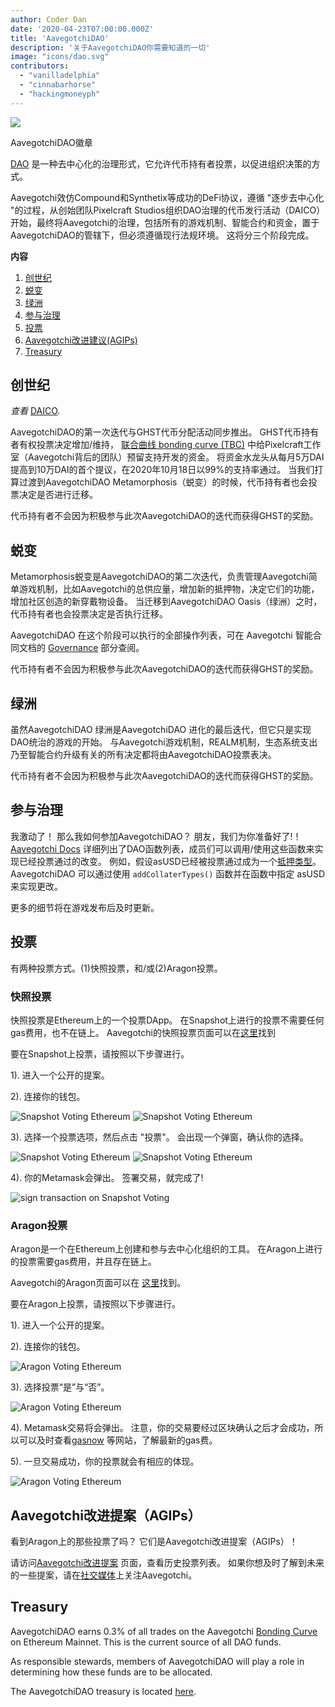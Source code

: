 ```yaml
---
author: Coder Dan
date: '2020-04-23T07:00:00.000Z'
title: 'AavegotchiDAO'
description: '关于AavegotchiDAO你需要知道的一切'
image: "icons/dao.svg"
contributors:
  - "vanilladelphia"
  - "cinnabarhorse"
  - "hackingmoneyph"
---
```


<div class="headerImageContainer">
<img class="headerImage" src="/dao/dao.png">
<p class="headerImageText">AavegotchiDAO徽章</p>
</div>

[DAO](glossary#dao) 是一种去中心化的治理形式，它允许代币持有者投票，以促进组织决策的方式。

Aavegotchi效仿Compound和Synthetix等成功的DeFi协议，遵循 "逐步去中心化 "的过程，从创始团队Pixelcraft Studios组织DAO治理的代币发行活动（DAICO）开始，最终将Aavegotchi的治理，包括所有的游戏机制、智能合约和资金，置于AavegotchiDAO的管辖下，但必须遵循现行法规环境。 这将分三个阶段完成。

<div class="contentsBox">

**内容**

<ol>
<li><a href=#genesis>创世纪</a></li>
<li><a href=#metamorphosis>蜕变</a></li>
<li><a href=#oasis>绿洲</a></li>
<li><a href=#participating-in-governance>参与治理</a></li>
<li><a href=#voting>投票</a></li>
<li><a href=#aavegotchi-improvement-proposals--agips->Aavegotchi改进建议(AGIPs)</a></li>
<li><a href=#treasury>Treasury</a></li>
</ol>

</div>

## 创世纪

*查看* [DAICO](https://wiki.aavegotchi.com/curve/#aavegotchi-daico).

AavegotchiDAO的第一次迭代与GHST代币分配活动同步推出。 GHST代币持有者有权投票决定增加/维持， [联合曲线 bonding curve (TBC)](/curve) 中给Pixelcraft工作室（Aavegotchi背后的团队）预留支持开发的资金。 将资金水龙头从每月5万DAI提高到10万DAI的首个提议，在2020年10月18日以99%的支持率通过。 当我们打算过渡到AavegotchiDAO Metamorphosis（蜕变）的时候，代币持有者也会投票决定是否进行迁移。

代币持有者不会因为积极参与此次AavegotchiDAO的迭代而获得GHST的奖励。

## 蜕变

Metamorphosis蜕变是AavegotchiDAO的第二次迭代，负责管理Aavegotchi简单游戏机制，比如Aavegotchi的总供应量，增加新的抵押物，决定它们的功能，增加社区创造的新穿戴物设备。 当迁移到AavegotchiDAO Oasis（绿洲）之时，代币持有者也会投票决定是否执行迁移。

AavegotchiDAO 在这个阶段可以执行的全部操作列表，可在 Aavegotchi 智能合同文档的 [Governance](https://docs.aavegotchi.com/overview/governance) 部分查阅。

代币持有者不会因为积极参与此次AavegotchiDAO的迭代而获得GHST的奖励。

## 绿洲

虽然AavegotchiDAO 绿洲是AavegotchiDAO 进化的最后迭代，但它只是实现DAO统治的游戏的开始。 与Aavegotchi游戏机制，REALM机制，生态系统支出乃至智能合约升级有关的所有决定都将由AavegotchiDAO投票表决。

代币持有者不会因为积极参与此次AavegotchiDAO的迭代而获得GHST的奖励。

## 参与治理
我激动了！ 那么我如何参加AavegotchiDAO？ 朋友，我们为你准备好了!！  [Aavegotchi Docs](https://docs.aavegotchi.com/overview/governance) 详细列出了DAO函数列表，成员们可以调用/使用这些函数来实现已经投票通过的改变。 例如，假设asUSD已经被投票通过成为一个[抵押类型](/posts/atokens)。 AavegotchiDAO 可以通过使用 `addCollaterTypes()` 函数并在函数中指定 asUSD 来实现更改。

更多的细节将在游戏发布后及时更新。

## 投票

有两种投票方式。(1)快照投票，和/或(2)Aragon投票。


### 快照投票

快照投票是Ethereum上的一个投票DApp。 在Snapshot上进行的投票不需要任何gas费用，也不在链上。 Aavegotchi的快照投票页面可以在[这里](https://snapshot.page/#/aavegotchi.eth)找到

要在Snapshot上投票，请按照以下步骤进行。

1). 进入一个公开的提案。

2). 连接你的钱包。

<img class = "bodyImage" src = "/dao/snapshot1.jpg" alt = "Snapshot Voting Ethereum" />
<img class = "bodyImage" src = "/dao/snapshot2.jpg" alt = "Snapshot Voting Ethereum" />

3). 选择一个投票选项，然后点击 "投票"。 会出现一个弹窗，确认你的选择。

<img class = "bodyImage" src = "/dao/snapshot3.jpg" alt = "Snapshot Voting Ethereum" />
<img class = "bodyImage" src = "/dao/snapshot4.jpg" alt = "Snapshot Voting Ethereum" />

4). 你的Metamask会弹出。 签署交易，就完成了!

<img class = "bodyImage" src = "/dao/snapshot5.jpg" alt = "sign transaction on Snapshot Voting" />

### Aragon投票

Aragon是一个在Ethereum上创建和参与去中心化组织的工具。 在Aragon上进行的投票需要gas费用，并且存在链上。

Aavegotchi的Aragon页面可以在 [这里](https://client.aragon.org/#/aavegotchi/0xf63e1edbcb3be8d5fb124f4a228f5412f48e5ae7/)找到。

要在Aragon上投票，请按照以下步骤进行。

1). 进入一个公开的提案。

2). 连接你的钱包。

<img class = "bodyImage" src = "/dao/aragon1.jpg" alt = "Aragon Voting Ethereum" />

3). 选择投票“是”与“否”。

<img class = "bodyImage" src = "/dao/aragon2.jpg" alt = "Aragon Voting Ethereum" />

4). Metamask交易将会弹出。 注意，你的交易要经过区块确认之后才会成功，所以可以及时查看[gasnow](https://gasnow.org/) 等网站，了解最新的gas费。

5). 一旦交易成功，你的投票就会有相应的体现。


<img class = "bodyImage" src = "/dao/aragon3.jpg" alt = "Aragon Voting Ethereum" />

## Aavegotchi改进提案（AGIPs）

看到Aragon上的那些投票了吗？ 它们是Aavegotchi改进提案（AGIPs）！

请访问[Aavegotchi改进提案](/aavegotchi-improvement-proposals) 页面，查看历史投票列表。 如果你想及时了解到未来的一些提案，请在[社交媒体](/socialmedia)上关注Aavegotchi。

## Treasury

AavegotchiDAO earns 0.3% of all trades on the Aavegotchi [Bonding Curve](/curve) on Ethereum Mainnet. This is the current source of all DAO funds.

As responsible stewards, members of AavegotchiDAO will play a role in determining how these funds are to be allocated.

The AavegotchiDAO treasury is located [here](https://aavegotchi.com/treasury).
